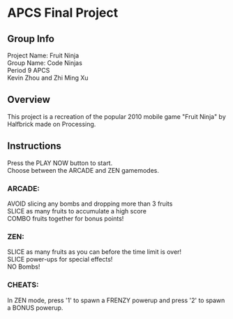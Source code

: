 # APCS Final Project
## Group Info
Project Name: Fruit Ninja  
Group Name: Code Ninjas  
Period 9 APCS  
Kevin Zhou and Zhi Ming Xu  
## Overview
This project is a recreation of the popular 2010 mobile game "Fruit Ninja" by Halfbrick made on Processing.
## Instructions
Press the PLAY NOW button to start.  
Choose between the ARCADE and ZEN gamemodes.  
### ARCADE:  
AVOID slicing any bombs and dropping more than 3 fruits  
SLICE as many fruits to accumulate a high score  
COMBO fruits together for bonus points!  
### ZEN:  
SLICE as many fruits as you can before the time limit is over!  
SLICE power-ups for special effects!  
NO Bombs!  
### CHEATS:  
In ZEN mode, press '1' to spawn a FRENZY powerup and press '2' to spawn a BONUS powerup.
